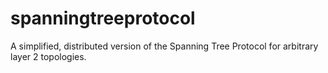 # spanningtreeprotocol
A simplified, distributed version of the Spanning Tree Protocol for arbitrary layer 2 topologies.
